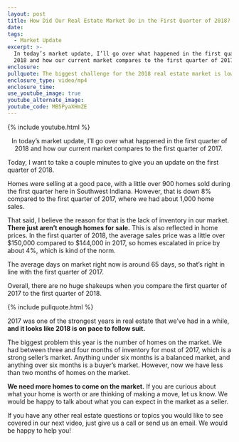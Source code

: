 ```yaml
---
layout: post
title: How Did Our Real Estate Market Do in the First Quarter of 2018?
date:
tags:
  - Market Update
excerpt: >-
  In today’s market update, I’ll go over what happened in the first quarter of
  2018 and how our current market compares to the first quarter of 2017.
enclosure:
pullquote: The biggest challenge for the 2018 real estate market is low inventory.
enclosure_type: video/mp4
enclosure_time:
use_youtube_image: true
youtube_alternate_image:
youtube_code: MB5PyaXHmZE
---
```


{% include youtube.html %}

<center>In today’s market update, I’ll go over what happened in the first quarter of 2018 and how our current market compares to the first quarter of 2017.&nbsp;</center>

Today, I want to take a couple minutes to give you an update on the first quarter of 2018.&nbsp;

Homes were selling at a good pace, with a little over 900 homes sold during the first quarter here in Southwest Indiana. However, that is down 8% compared to the first quarter of 2017, where we had about 1,000 home sales.

That said, I believe the reason for that is the lack of inventory in our market. **There just aren’t enough homes for sale.** This is also reflected in home prices. In the first quarter of 2018, the average sales price was a little over $150,000 compared to $144,000 in 2017, so homes escalated in price by about 4%, which is kind of the norm.&nbsp;

The average days on market right now is around 65 days, so that’s right in line with the first quarter of 2017.

Overall, there are no huge shakeups when you compare the first quarter of 2017 to the first quarter of 2018.

{% include pullquote.html %}

2017 was one of the strongest years in real estate that we’ve had in a while, **and it looks like 2018 is on pace to follow suit.&nbsp;**

The biggest problem this year is the number of homes on the market. We had between three and four months of inventory for most of 2017, which is a strong seller’s market. Anything under six months is a balanced market, and anything over six months is a buyer’s market. However, now we have less than two months of homes on the market. &nbsp;

**We need more homes to come on the market.** If you are curious about what your home is worth or are thinking of making a move, let us know. We would be happy to talk about what you can expect in the market as a seller.&nbsp;

If you have any other real estate questions or topics you would like to see covered in our next video, just give us a call or send us an email. We would be happy to help you!